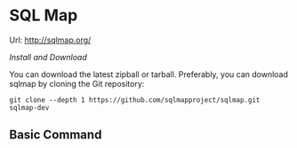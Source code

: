 # SQL Map 

Url: http://sqlmap.org/

*Install and Download*

You can download the latest zipball or tarball.
Preferably, you can download sqlmap by cloning the Git repository:
```
git clone --depth 1 https://github.com/sqlmapproject/sqlmap.git sqlmap-dev
```

## Basic Command
